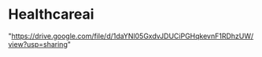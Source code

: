# Healthcareai
"https://drive.google.com/file/d/1daYNl05GxdvJDUCiPGHqkevnF1RDhzUW/view?usp=sharing"
